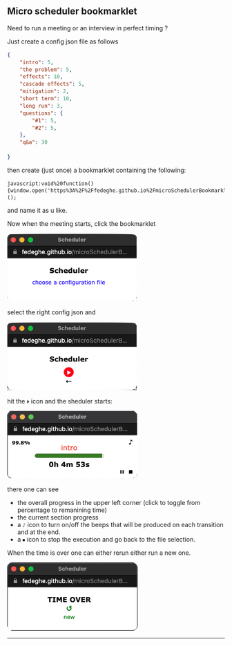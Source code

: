 ## Micro scheduler bookmarklet

Need to run a meeting or an interview in perfect timing ?  

Just create a config json file as follows 

``` json
{
    "intro": 5,
    "the problem": 5,
    "effects": 10,
    "cascade effects": 5,
    "mitigation": 2,
    "short term": 10,
    "long run": 3,
    "questions": {
        "#1": 5,
        "#2": 5,
    },
    "q&a": 30

}
```

then create (just once) a bookmarklet containing the following: 
``` 
javascript:void%20function(){window.open('https%3A%2F%2Ffedeghe.github.io%2FmicroSchedulerBookmarklet%2F'%2C'Scheduler'%2C'width%3D300%2Cheight%3D100%2Cstatus%3D0%2Ctoolbar%3D0%2Cmenubar%3D0%2Clocation%3D0%2Cresizable%3D0%2Cpopup%3D1%2Cnoopener%3D1%2Cnoreferrer%3D1')%3B}();
```
and name it as u like.

Now when the meeting starts, click the bookmarklet

![Alt text](https://github.com/fedeghe/microSchedulerBookmarklet/raw/master/source/s_start.png "started") 

 select the right config json and 

![Alt text](https://github.com/fedeghe/microSchedulerBookmarklet/raw/master/source/s_selected.png "started")

hit the `⏵` icon and the sheduler starts:

![Alt text](https://github.com/fedeghe/microSchedulerBookmarklet/raw/master/source/s_running.png "the end")

there one can see
- the overall progress in the upper left corner (click to toggle from percentage to remanining time)
- the current section progress
- a `♪` icon to turn on/off the beeps that will be produced on each transition and at the end.   
- a `⏹︎` icon to stop the execution and go back to the file selection.

When the time is over one can either rerun either run a new one.

![Alt text](https://github.com/fedeghe/microSchedulerBookmarklet/raw/master/source/s_end.png "the end")

---



